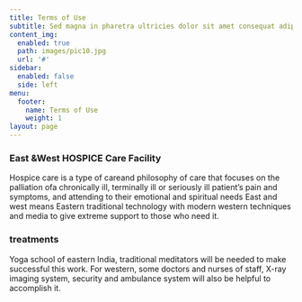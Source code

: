 ```yaml
---
title: Terms of Use
subtitle: Sed magna in pharetra ultricies dolor sit amet consequat adipiscing lorem.
content_img:
  enabled: true
  path: images/pic10.jpg
  url: '#'
sidebar:
  enabled: false
  side: left
menu:
  footer:
    name: Terms of Use
    weight: 1
layout: page
---
```

### East &West HOSPICE Care Facility

Hospice care is a type of careand philosophy of care that focuses on the palliation ofa chronically ill, terminally ill or seriously ill patient’s pain and symptoms, and attending to their emotional and spiritual needs East and west means Eastern traditional technology with modern western techniques and media to give extreme support to those who need it.

### treatments

Yoga school of eastern India, traditional meditators will be needed to make successful this work. For western, some doctors and nurses of staff, X-ray imaging system, security and ambulance system will also be helpful to accomplish it.
